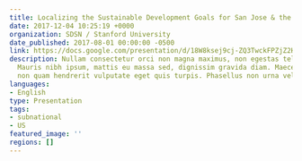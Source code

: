 ```yaml
---
title: Localizing the Sustainable Development Goals for San Jose & the Bay Area
date: 2017-12-04 10:25:19 +0000
organization: SDSN / Stanford University
date_published: 2017-08-01 00:00:00 -0500
link: https://docs.google.com/presentation/d/18W8ksej9cj-ZQ3TwckFPZjZ2HrvkcWsolfBAiPp82_w/edit
description: Nullam consectetur orci non magna maximus, non egestas tellus elementum.
  Mauris nibh ipsum, mattis eu massa sed, dignissim gravida diam. Maecenas ut justo
  non quam hendrerit vulputate eget quis turpis. Phasellus non urna velit.
languages:
- English
type: Presentation
tags:
- subnational
- US
featured_image: ''
regions: []
---
```

